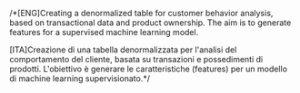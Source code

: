 /*[ENG]Creating a denormalized table for customer behavior analysis, based on transactional data and product ownership. 
The aim is to generate features for a supervised machine learning model.

[ITA]Creazione di una tabella denormalizzata per l'analisi del comportamento del cliente, 
basata su transazioni e possedimenti di prodotti. L'obiettivo è generare le caratteristiche (features)
per un modello di machine learning supervisionato.*/
